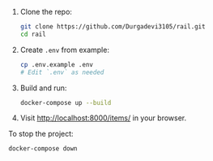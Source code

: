 1. Clone the repo:
   ```bash
   git clone https://github.com/Durgadevi3105/rail.git
   cd rail
   ```
2. Create `.env` from example:
   ```bash
   cp .env.example .env
   # Edit `.env` as needed
   ```
3. Build and run:
   ```bash
   docker-compose up --build
   ```
4. Visit [http://localhost:8000/items/](http://localhost:8000/items/) in your browser.

To stop the project:
```bash
docker-compose down
```
